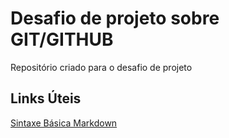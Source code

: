 # Desafio de projeto sobre GIT/GITHUB
Repositório criado para o desafio de projeto

## Links Úteis

[Sintaxe Básica Markdown](https://www.markdownguide.org/basic-syntax/)

